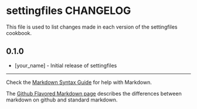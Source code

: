 settingfiles CHANGELOG
======================

This file is used to list changes made in each version of the settingfiles cookbook.

0.1.0
-----
- [your_name] - Initial release of settingfiles

- - -
Check the [Markdown Syntax Guide](http://daringfireball.net/projects/markdown/syntax) for help with Markdown.

The [Github Flavored Markdown page](http://github.github.com/github-flavored-markdown/) describes the differences between markdown on github and standard markdown.

